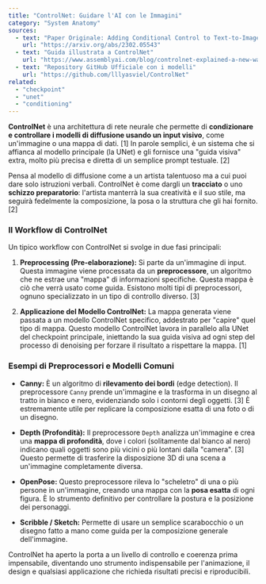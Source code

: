 ```yaml
---
title: "ControlNet: Guidare l'AI con le Immagini"
category: "System Anatomy"
sources:
  - text: "Paper Originale: Adding Conditional Control to Text-to-Image Diffusion Models"
    url: "https://arxiv.org/abs/2302.05543"
  - text: "Guida illustrata a ControlNet"
    url: "https://www.assemblyai.com/blog/controlnet-explained-a-new-way-to-control-stable-diffusion/"
  - text: "Repository GitHub Ufficiale con i modelli"
    url: "https://github.com/lllyasviel/ControlNet"
related:
  - "checkpoint"
  - "unet"
  - "conditioning"
---
```


**ControlNet** è una architettura di rete neurale che permette di **condizionare e controllare i modelli di diffusione usando un input visivo**, come un'immagine o una mappa di dati. [1] In parole semplici, è un sistema che si affianca al modello principale (la UNet) e gli fornisce una "guida visiva" extra, molto più precisa e diretta di un semplice prompt testuale. [2]

Pensa al modello di diffusione come a un artista talentuoso ma a cui puoi dare solo istruzioni verbali. ControlNet è come dargli un **tracciato** o uno **schizzo preparatorio**: l'artista manterrà la sua creatività e il suo stile, ma seguirà fedelmente la composizione, la posa o la struttura che gli hai fornito. [2]

### Il Workflow di ControlNet

Un tipico workflow con ControlNet si svolge in due fasi principali:

1.  **Preprocessing (Pre-elaborazione):**
    Si parte da un'immagine di input. Questa immagine viene processata da un **preprocessore**, un algoritmo che ne estrae una "mappa" di informazioni specifiche. Questa mappa è ciò che verrà usato come guida. Esistono molti tipi di preprocessori, ognuno specializzato in un tipo di controllo diverso. [3]

2.  **Applicazione del Modello ControlNet:**
    La mappa generata viene passata a un modello ControlNet specifico, addestrato per "capire" quel tipo di mappa. Questo modello ControlNet lavora in parallelo alla UNet del checkpoint principale, iniettando la sua guida visiva ad ogni step del processo di denoising per forzare il risultato a rispettare la mappa. [1]

### Esempi di Preprocessori e Modelli Comuni

- **Canny:**
    È un algoritmo di **rilevamento dei bordi** (edge detection). Il preprocessore `Canny` prende un'immagine e la trasforma in un disegno al tratto in bianco e nero, evidenziando solo i contorni degli oggetti. [3] È estremamente utile per replicare la composizione esatta di una foto o di un disegno.

- **Depth (Profondità):**
    Il preprocessore `Depth` analizza un'immagine e crea una **mappa di profondità**, dove i colori (solitamente dal bianco al nero) indicano quali oggetti sono più vicini o più lontani dalla "camera". [3] Questo permette di trasferire la disposizione 3D di una scena a un'immagine completamente diversa.

- **OpenPose:**
    Questo preprocessore rileva lo "scheletro" di una o più persone in un'immagine, creando una mappa con la **posa esatta** di ogni figura. È lo strumento definitivo per controllare la postura e la posizione dei personaggi.

- **Scribble / Sketch:**
    Permette di usare un semplice scarabocchio o un disegno fatto a mano come guida per la composizione generale dell'immagine.

ControlNet ha aperto la porta a un livello di controllo e coerenza prima impensabile, diventando uno strumento indispensabile per l'animazione, il design e qualsiasi applicazione che richieda risultati precisi e riproducibili.